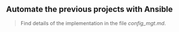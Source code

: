 ## Automate the previous projects with Ansible

> Find details of the implementation in the file *config_mgt.md*.   
 
       
   
  
    
  
 
   
 
